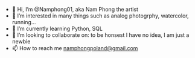 - 👋 Hi, I’m @Namphong01, aka Nam Phong the artist
- 👀 I’m interested in many things such as analog photogrphy, watercolor, running...
- 🌱 I’m currently learning Python, SQL
- 💞️ I’m looking to collaborate on: to be honsest I have no idea, I am just a newbie
- 📫 How to reach me namphongpoland@gmail.com

<!---
Namphong01/Namphong01 is a ✨ special ✨ repository because its `README.md` (this file) appears on your GitHub profile.
You can click the Preview link to take a look at your changes.
--->
